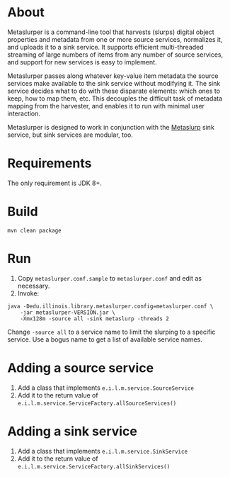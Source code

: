 # About

Metaslurper is a command-line tool that harvests (slurps) digital object
properties and metadata from one or more source services, normalizes it, and
uploads it to a sink service. It supports efficient multi-threaded streaming of
large numbers of items from any number of source services, and support for new
services is easy to implement.

Metaslurper passes along whatever key-value item metadata the source services
make available to the sink service without modifying it. The sink service
decides what to do with these disparate elements: which ones to keep, how to
map them, etc. This decouples the difficult task of metadata mapping from the
harvester, and enables it to run with minimal user interaction.

Metaslurper is designed to work in conjunction with the
[Metaslurp](https://github.com/medusa-project/metaslurp) sink service, but sink
services are modular, too.

# Requirements

The only requirement is JDK 8+.

# Build

`mvn clean package`

# Run

1. Copy `metaslurper.conf.sample` to `metaslurper.conf` and edit as necessary.
2. Invoke:
```
java -Dedu.illinois.library.metaslurper.config=metaslurper.conf \
    -jar metaslurper-VERSION.jar \
    -Xmx128m -source all -sink metaslurp -threads 2
```

Change `-source all` to a service name to limit the slurping to a specific
service. Use a bogus name to get a list of available service names.

# Adding a source service

1. Add a class that implements `e.i.l.m.service.SourceService`
2. Add it to the return value of
   `e.i.l.m.service.ServiceFactory.allSourceServices()`

# Adding a sink service

1. Add a class that implements `e.i.l.m.service.SinkService`
2. Add it to the return value of
   `e.i.l.m.service.ServiceFactory.allSinkServices()`
